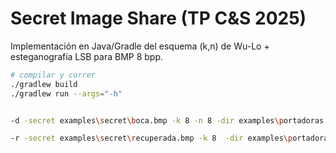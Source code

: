 # Secret Image Share (TP C&S 2025)

Implementación en Java/Gradle del esquema (k,n) de Wu-Lo + esteganografía LSB
para BMP 8 bpp.

```bash
# compilar y correr
./gradlew build
./gradlew run --args="-h"


-d -secret examples\secret\boca.bmp -k 8 -n 8 -dir examples\portadoras

-r -secret examples\secret\recuperada.bmp -k 8  -dir examples\portadoras